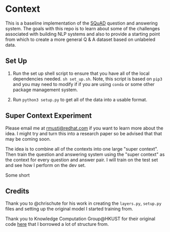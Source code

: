 # Context
This is a baseline implementation of the [SQuAD](https://rajpurkar.github.io/SQuAD-explorer/) question and answering system. The goals with this repo is to learn about some of the challenges associated with building NLP systems and also to provide a starting point from which to create a more general Q & A dataset based on unlabeled data.

## Set Up

1. Run the set up shell script to ensure that you have all of the local dependencies needed. `sh set_up.sh`. Note, this script is based on `pip3` and you may need to modify if if you are using `conda` or some other package management system.

1. Run `python3 setup.py` to get all of the data into a usable format. 

## Super Context Experiment

Please email me at rmusti@redhat.com if you want to learn more about the idea. I might try and turn this into a research paper so be advised that that may be coming soon.

The idea is to combine all of the contexts into one large "super context". Then train the question and answering system using the "super context" as the context for every question and answer pair. I will train on the test set and see how I perform on the dev set. 

Some short 
	

## Credits

Thank you to @chrischute for his work in creating the `layers.py`, `setup.py` files and setting up the original model I started training from.

Thank you to Knowledge Computation Group@HKUST for their original code [here](https://github.com/HKUST-KnowComp/R-Net) that I borrowed a lot of structure from.
